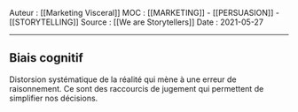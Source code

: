 Auteur : [[Marketing Visceral]]
MOC : [[MARKETING]] - [[PERSUASION]] - [[STORYTELLING]]
Source : [[We are Storytellers]]
Date : 2021-05-27
***

## Biais cognitif 
Distorsion systématique de la réalité qui mène à une erreur de raisonnement.
Ce sont des raccourcis de jugement qui permettent de simplifier nos décisions.